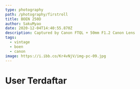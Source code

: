 ```yaml
---
type: photography
path: /photography/firstroll
title: BOEN 250D
author: SakuMyao
date: 2020-12-04T14:40:55.870Z
description: Captured by Canon FTQL + 50mm F1.2 Canon Lens
tags:
  - vintage
  - boen
  - canon
image: https://i.ibb.co/Kr4vNjV/img-pc-09.jpg
---
```


# User Terdaftar
